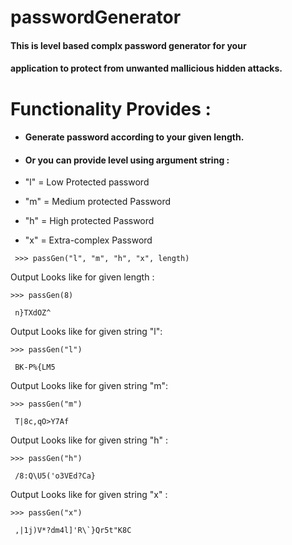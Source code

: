 # passwordGenerator
#### This is level based complx password generator for your
#### application to protect from unwanted mallicious hidden attacks.  

# Functionality Provides :

* #### Generate password according to your given length.
* #### Or you can provide level using argument string :


*   "l"   =   Low Protected password
*   "m"   =   Medium protected Password
*   "h"   =   High protected Password
*   "x"   =   Extra-complex Password

```
 >>> passGen("l", "m", "h", "x", length) 
```
Output Looks like for given length :
```
>>> passGen(8)

 n}TXdOZ^
```

Output Looks like for given string "l":
```
>>> passGen("l")

 BK-P%{LM5
```

Output Looks like for given string "m":
```
>>> passGen("m")

 T|8c,qO>Y7Af
```

Output Looks like for given string "h" :
```
>>> passGen("h")

 /8:Q\U5('o3VEd?Ca}
```

Output Looks like for given string "x" :
```
>>> passGen("x")

 ,|1j)V*?dm4l]'R\`}Qr5t"K8C
```
